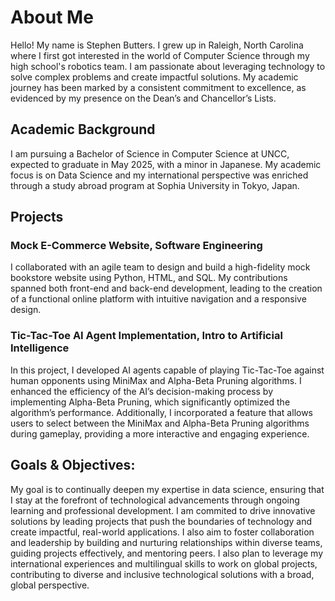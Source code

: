 # About Me
Hello! My name is Stephen Butters. I grew up in Raleigh, North Carolina where I first got interested in the world of Computer Science through my high school's robotics team. I am passionate about leveraging technology to solve complex problems and create impactful solutions. My academic journey has been marked by a consistent commitment to excellence, as evidenced by my presence on the Dean’s and Chancellor’s Lists.

## Academic Background
I am pursuing a Bachelor of Science in Computer Science at UNCC, expected to graduate in May 2025, with a minor in Japanese. My academic focus is on Data Science and my international perspective was enriched through a study abroad program at Sophia University in Tokyo, Japan.

## Projects
### Mock E-Commerce Website, Software Engineering
I collaborated with an agile team to design and build a high-fidelity mock bookstore website using Python, HTML, and SQL. My contributions spanned both front-end and back-end development, leading to the creation of a functional online platform with intuitive navigation and a responsive design.

### Tic-Tac-Toe AI Agent Implementation, Intro to Artificial Intelligence
In this project, I developed AI agents capable of playing Tic-Tac-Toe against human opponents using MiniMax and Alpha-Beta Pruning algorithms. I enhanced the efficiency of the AI’s decision-making process by implementing Alpha-Beta Pruning, which significantly optimized the algorithm’s performance. Additionally, I incorporated a feature that allows users to select between the MiniMax and Alpha-Beta Pruning algorithms during gameplay, providing a more interactive and engaging experience.

## Goals & Objectives:
My goal is to continually deepen my expertise in data science, ensuring that I stay at the forefront of technological advancements through ongoing learning and professional development. I am commited to drive innovative solutions by leading projects that push the boundaries of technology and create impactful, real-world applications. I also aim to foster collaboration and leadership by building and nurturing relationships within diverse teams, guiding projects effectively, and mentoring peers. I also plan to leverage my international experiences and multilingual skills to work on global projects, contributing to diverse and inclusive technological solutions with a broad, global perspective.
